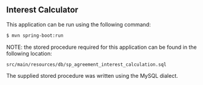 ## Interest Calculator

This application can be run using the following command:

```bash
$ mvn spring-boot:run
```

NOTE: the stored procedure required for this application can be found in the following location:

```
src/main/resources/db/sp_agreement_interest_calculation.sql
```

The supplied stored procedure was written using the MySQL dialect.